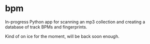 # bpm

In-progress Python app for scanning an mp3 collection
and creating a database of track BPMs and fingerprints.

Kind of on ice for the moment, will be back soon enough.
